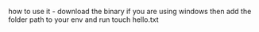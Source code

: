 how to use it -
download the binary if you are using windows then add the folder path to your env and run
touch hello.txt
